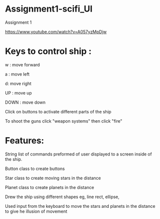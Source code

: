 # Assignment1-scifi_UI
Assignment 1

https://www.youtube.com/watch?v=A057yzMpDjw

# Keys to control ship :
w : move forward

a : move left

d: move right

UP : move up

DOWN : move down

Click on buttons to activate different parts of the ship

To shoot the guns click "weapon systems" then click "fire"

# Features:

String list of commands preformed of user displayed to a screen inside of the ship.

Button class to create buttons 

Star class to create moving stars in the distance

Planet class to create planets in the distance

Drew the ship using different shapes eg, line rect, ellipse, 

Used input from the keyboard to move the stars and planets in the distance to give he illusion of movement

